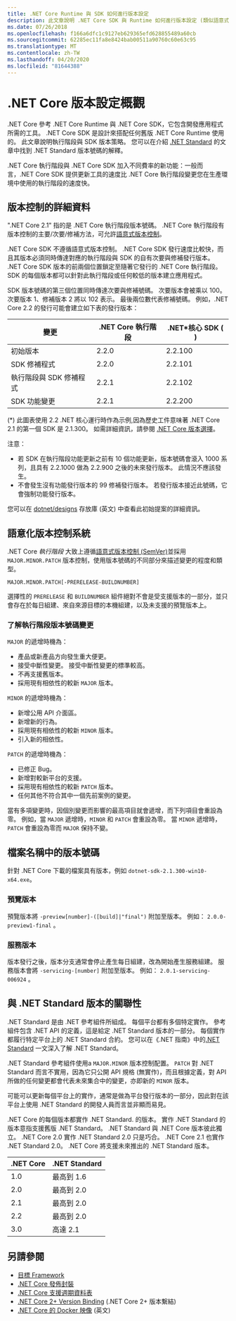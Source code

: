 ```yaml
---
title: .NET Core Runtime 與 SDK 如何進行版本設定
description: 此文章說明 .NET Core SDK 與 Runtime 如何進行版本設定 (類似語意式版本設定)。
ms.date: 07/26/2018
ms.openlocfilehash: f166a6dfc1c9127eb629365efd628855489a60cb
ms.sourcegitcommit: 62285ec11fa8e8424bab00511a90760c60e63c95
ms.translationtype: MT
ms.contentlocale: zh-TW
ms.lasthandoff: 04/20/2020
ms.locfileid: "81644388"
---
```

# <a name="overview-of-how-net-core-is-versioned"></a>.NET Core 版本設定概觀

.NET Core 參考 .NET Core Runtime 與 .NET Core SDK，它包含開發應用程式所需的工具。 .NET Core SDK 是設計來搭配任何舊版 .NET Core Runtime 使用的。 此文章說明執行階段與 SDK 版本策略。 您可以在介紹 [.NET Standard](../../standard/net-standard.md#net-implementation-support) 的文章中找到 .NET Standard 版本號碼的解釋。

.NET Core 執行階段與 .NET Core SDK 加入不同費率的新功能：一般而言，.NET Core SDK 提供更新工具的速度比 .NET Core 執行階段變更您在生產環境中使用的執行階段的速度快。

## <a name="versioning-details"></a>版本控制的詳細資料

".NET Core 2.1" 指的是 .NET Core 執行階段版本號碼。 .NET Core 執行階段有版本控制的主要/次要/修補方法，可允許[語意式版本控制](#semantic-versioning)。

.NET Core SDK 不遵循語意式版本控制。 .NET Core SDK 發行速度比較快，而且其版本必須同時傳達對應的執行階段與 SDK 的自有次要與修補發行版本。 .NET Core SDK 版本的前兩個位置鎖定至隨著它發行的 .NET Core 執行階段。 SDK 的每個版本都可以針對此執行階段或任何較低的版本建立應用程式。

SDK 版本號碼的第三個位置同時傳達次要與修補號碼。 次要版本會被乘以 100。 次要版本 1、修補版本 2 將以 102 表示。 最後兩位數代表修補號碼。 例如，.NET Core 2.2 的發行可能會建立如下表的發行版本：

| 變更                | .NET Core 執行階段 | .NET\*核心 SDK ( ) |
|-----------------------|-------------------|-------------------|
| 初始版本       | 2.2.0             | 2.2.100           |
| SDK 修補程式             | 2.2.0             | 2.2.101           |
| 執行階段與 SDK 修補程式 | 2.2.1             | 2.2.102           |
| SDK 功能變更    | 2.2.1             | 2.2.200           |

(\*) 此圖表使用 2.2 .NET 核心運行時作為示例,因為歷史工件意味著 .NET Core 2.1 的第一個 SDK 是 2.1.300。 如需詳細資訊，請參閱 [.NET Core 版本選擇](selection.md)。

注意：

- 若 SDK 在執行階段功能更新之前有 10 個功能更新，版本號碼會滾入 1000 系列，且具有 2.2.1000 做為 2.2.900 之後的未來發行版本。 此情況不應該發生。
- 不會發生沒有功能發行版本的 99 修補發行版本。 若發行版本接近此號碼，它會強制功能發行版本。

您可以在 [dotnet/designs](https://github.com/dotnet/designs/pull/29) 存放庫 \(英文\) 中查看此初始提案的詳細資訊。

## <a name="semantic-versioning"></a>語意化版本控制系統

.NET Core *執行階段* 大致上遵循[語意式版本控制 (SemVer)](https://semver.org/)並採用 `MAJOR.MINOR.PATCH` 版本控制，使用版本號碼的不同部分來描述變更的程度和類型。

```
MAJOR.MINOR.PATCH[-PRERELEASE-BUILDNUMBER]
```

選擇性的 `PRERELEASE` 和 `BUILDNUMBER` 組件絕對不會是受支援版本的一部分，並只會存在於每日組建、來自來源目標的本機組建，以及未支援的預覽版本上。

### <a name="understand-runtime-version-number-changes"></a>了解執行階段版本號碼變更

`MAJOR` 的遞增時機為：

- 產品或新產品方向發生重大便更。
- 接受中斷性變更。 接受中斷性變更的標準較高。
- 不再支援舊版本。
- 採用現有相依性的較新 `MAJOR` 版本。

`MINOR` 的遞增時機為：

- 新增公用 API 介面區。
- 新增新的行為。
- 採用現有相依性的較新 `MINOR` 版本。
- 引入新的相依性。

`PATCH` 的遞增時機為：

- 已修正 Bug。
- 新增對較新平台的支援。
- 採用現有相依性的較新 `PATCH` 版本。
- 任何其他不符合其中一個先前案例的變更。

當有多項變更時，因個別變更而影響的最高項目就會遞增，而下列項目會重設為零。 例如，當 `MAJOR` 遞增時，`MINOR` 和 `PATCH` 會重設為零。 當 `MINOR` 遞增時，`PATCH` 會重設為零而 `MAJOR` 保持不變。

## <a name="version-numbers-in-file-names"></a>檔案名稱中的版本號碼

針對 .NET Core 下載的檔案具有版本，例如 `dotnet-sdk-2.1.300-win10-x64.exe`。

### <a name="preview-versions"></a>預覽版本

預覽版本將 `-preview[number]-([build]|"final")` 附加至版本。 例如： `2.0.0-preview1-final` 。

### <a name="servicing-versions"></a>服務版本

版本發行之後，版本分支通常會停止產生每日組建，改為開始產生服務組建。 服務版本會將 `-servicing-[number]` 附加至版本。 例如： `2.0.1-servicing-006924` 。

## <a name="relationship-to-net-standard-versions"></a>與 .NET Standard 版本的關聯性

.NET Standard 是由 .NET 參考組件所組成。 每個平台都有多個特定實作。 參考組件包含 .NET API 的定義，這是給定 .NET Standard 版本的一部分。 每個實作都履行特定平台上的 .NET Standard 合約。 您可以在《.NET 指南》中的[.NET Standard](../../standard/net-standard.md) 一文深入了解 .NET Standard。

.NET Standard 參考組件使用a `MAJOR.MINOR` 版本控制配置。 `PATCH` 對 .NET Standard 而言不實用，因為它只公開 API 規格 (無實作)，而且根據定義，對 API 所做的任何變更都會代表未來集合中的變更，亦即新的 `MINOR` 版本。

可能可以更新每個平台上的實作，通常是做為平台發行版本的一部分，因此對在該平台上使用 .NET Standard 的開發人員而言並非顯而易見。

.NET Core 的每個版本都實作 .NET Standard. 的版本。 實作 .NET Standard 的版本意指支援舊版 .NET Standard。 .NET Standard 與 .NET Core 版本彼此獨立。 .NET Core 2.0 實作 .NET Standard 2.0 只是巧合。 .NET Core 2.1 也實作 .NET Standard 2.0。 .NET Core 將支援未來推出的 .NET Standard 版本。

| .NET Core | .NET Standard |
|-----------|---------------|
| 1.0       | 最高到 1.6     |
| 2.0       | 最高到 2.0     |
| 2.1       | 最高到 2.0     |
| 2.2       | 最高到 2.0     |
| 3.0       | 高達 2.1     |

## <a name="see-also"></a>另請參閱

- [目標 Framework](../../standard/frameworks.md)
- [.NET Core 發佈封裝](../distribution-packaging.md)
- [.NET Core 支援週期資料表](https://dotnet.microsoft.com/platform/support/policy)
- [.NET Core 2+ Version Binding](https://github.com/dotnet/designs/issues/3) (.NET Core 2+ 版本繫結)
- [.NET Core 的 Docker 映像](https://hub.docker.com/_/microsoft-dotnet-core/) \(英文\)
